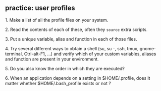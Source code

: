 ## practice: user profiles

1\. Make a list of all the profile files on your system.

2\. Read the contents of each of these, often they `source` extra
scripts.

3\. Put a unique variable, alias and function in each of those files.

4\. Try several different ways to obtain a shell (su, su -, ssh, tmux,
gnome-terminal, Ctrl-alt-F1, \...) and verify which of your custom
variables, aliases and function are present in your environment.

5\. Do you also know the order in which they are executed?

6\. When an application depends on a setting in \$HOME/.profile, does it
matter whether \$HOME/.bash_profile exists or not ?

